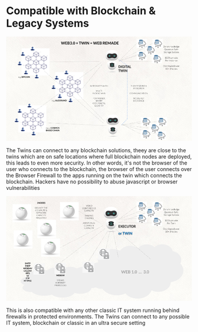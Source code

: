 # Compatible with Blockchain & Legacy Systems

![alt_text](img/web_remade_twin.png )


The Twins can connect to any blockchain solutions, theey are close to the twins which are on safe locations where full blockchain nodes are deployed, this leads to even more security. In other words, it's not the browser of the user who connects to the blockchain, the browser of the user connects over the Browser Firewall to the apps running on the twin which connects the blockchain. Hackers have no possibility to abuse javascript or browser vulnerabilities


![alt_text](img/digital_twin_executor.png )


This is also compatible with any other classic IT system running behind firewalls in protected environments. The Twins can connect to any possible IT system, blockchain or classic in an ultra secure setting